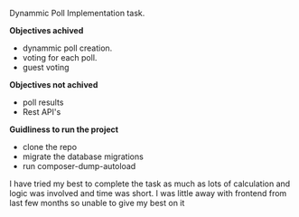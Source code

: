 Dynammic Poll Implementation task.

<b>
   Objectives achived 
</b>


-   dynammic poll creation.
-   voting for each poll.
-   guest voting 

<b>
   Objectives not achived
</b>

- poll results 
- Rest API's


<b>
   Guidliness to  run the project
</b>

- clone the repo 
- migrate the database migrations 
- run composer-dump-autoload

    
<p>
 I have tried my best to complete the task as much as lots of calculation and logic was involved and time was short. I was little away with frontend from last few months so unable to give my best on it
</p>